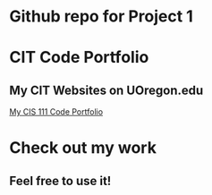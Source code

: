 # Github repo for Project 1

# CIT Code Portfolio

## My CIT Websites on UOregon.edu
[My CIS 111 Code Portfolio](http://pages.uoregon.edu/tvonarx/281/)

Check out my work
=================

Feel free to use it!
--------------------

